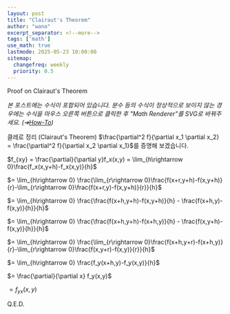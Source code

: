 ```yaml
---
layout: post
title: "Clairaut's Theorem"
author: "wano"
excerpt_separator: <!--more-->
tags: ['math']
use_math: true
lastmode: 2025-05-23 10:00:00
sitemap:
  changefreq: weekly
  priority: 0.5
---
```


Proof on Clairaut's Theorem<!--more-->

*본 포스트에는 수식이 포함되어 있습니다. 분수 등의 수식이 정상적으로 보이지 않는 경우에는 수식을 마우스 오른쪽 버튼으로 클릭한 후 "Math Renderer"를 SVG로 바꿔주세요. (➔[How-To](https://cgvfxmath.github.io/2023-03-18/math-renderer))*

클레로 정리 (Clairaut's Theorem) $\frac{\partial^2 f}{\partial x_1 \partial x_2} = \frac{\partial^2 f}{\partial x_2 \partial x_1}$를 증명해 보겠습니다.

$f_{xy} = \frac{\partial}{\partial y}f_x(x,y) = \lim_{h\rightarrow 0}\frac{f_x(x,y+h)-f_x(x,y)}{h}$

$= \lim_{h\rightarrow 0} \frac{\lim_{r\rightarrow 0}\frac{f(x+r,y+h)-f(x,y+h)}{r}-\lim_{r\rightarrow 0}\frac{f(x+r,y)-f(x,y+h)}{r}}{h}$

$= \lim_{h\rightarrow 0} \frac{\frac{f(x+h,y+h)-f(x,y+h)}{h} - \frac{f(x+h,y)-f(x,y)}{h}}{h}$

$= \lim_{h\rightarrow 0} \frac{\frac{f(x+h,y+h)-f(x+h,y)}{h} - \frac{f(x,y+h)-f(x,y)}{h}}{h}$

$= \lim_{h\rightarrow 0} \frac{\lim_{r\rightarrow 0}\frac{f(x+h,y+r)-f(x+h,y)}{r}-\lim_{r\rightarrow 0}\frac{f(x,y+r)-f(x,y)}{r}}{h}$

$= \lim_{h\rightarrow 0} \frac{f_y(x+h,y)-f_y(x,y)}{h}$

$= \frac{\partial}{\partial x} f_y(x,y)$

$= f_{yx}(x,y)$

Q.E.D.


